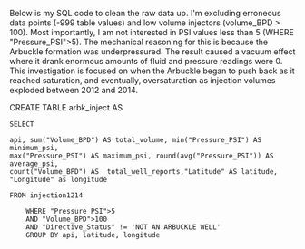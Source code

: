 Below is my SQL code to clean the raw data up. I'm excluding erroneous data points (-999 table values) and low volume injectors (volume_BPD > 100).  Most importantly, I am not interested in PSI values less than 5 (WHERE "Pressure_PSI">5).  The mechanical reasoning for this is because the Arbuckle formation was underpressured.  The result caused a vacuum effect where it drank enormous amounts of fluid and pressure readings were 0.  This investigation is focused on when the Arbuckle began to push back as it reached saturation, and eventually, oversaturation as injection volumes exploded between 2012 and 2014.  

CREATE TABLE arbk_inject AS  

	SELECT 

	api, sum("Volume_BPD") AS total_volume, min("Pressure_PSI") AS minimum_psi, 
	max("Pressure_PSI") AS maximum_psi, round(avg("Pressure_PSI")) AS average_psi, 
	count("Volume_BPD") AS 	total_well_reports,"Latitude" AS latitude, "Longitude" as longitude 

	FROM injection1214

		WHERE "Pressure_PSI">5
		AND "Volume_BPD">100
		AND "Directive_Status" != 'NOT AN ARBUCKLE WELL'
		GROUP BY api, latitude, longitude
